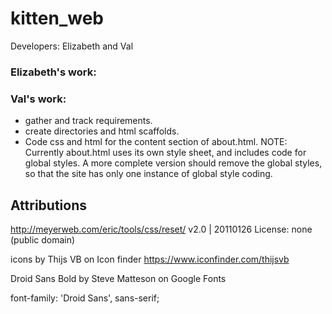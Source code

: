 # kitten_web

Developers: Elizabeth and Val

### Elizabeth's work:


### Val's work:
- gather and track requirements.
- create directories and html scaffolds.
- Code css and html for the content section of about.html.
  NOTE: Currently about.html uses its own style sheet, and includes code for global styles. A more complete version should remove the global styles, so that the site has only one instance of global style coding.

## Attributions
http://meyerweb.com/eric/tools/css/reset/
   v2.0 | 20110126
   License: none (public domain)

icons by Thijs VB on Icon finder https://www.iconfinder.com/thijsvb

Droid Sans Bold by Steve Matteson on Google Fonts
<link href="https://fonts.googleapis.com/css?family=Droid+Sans:400,700" rel="stylesheet">

font-family: 'Droid Sans', sans-serif;
